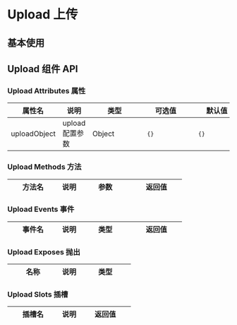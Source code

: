 # Upload 上传

## 基本使用

<preview path="../demos/upload/upload-1.vue" title="基本使用" description=" "></preview>

## Upload 组件 API

### Upload Attributes 属性
  | <div style="width: 100px">属性名</div> | 说明 | <div style="width: 100px">类型</div> | <div style="width: 100px">可选值</div> | <div style="width: 100px">默认值</div> |
  | ---- | ---- | ---- | ------ | ------ |
  | uploadObject  |  upload配置参数  |  Object  | <pre> {} </pre> | <pre> {}</pre> |
### Upload Methods 方法
  | <div style="width: 100px">方法名</div> | 说明 | <div style="width: 100px">参数</div> | <div style="width: 100px">返回值</div> |
  | ------ | ---- | ---- | ------ |
  ### Upload Events 事件
  | <div style="width: 100px">事件名</div> | 说明 | <div style="width: 100px">类型</div> | <div style="width: 100px">返回值</div> |
  | ------ | ---- | ---- | ------ |
  ### Upload Exposes 抛出
  | <div style="width: 100px">名称</div> | 说明 | <div style="width: 100px">类型</div> |
  |  ----  | ----  | ----  |
  ### Upload Slots 插槽
  | <div style="width: 100px">插槽名</div> | 说明 | <div style="width: 100px">返回值</div> |
  | ------ | ---- | ---- |
  